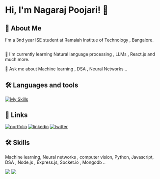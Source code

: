 
# Hi, I'm Nagaraj Poojari! 👋

## 🚀 About Me
I'm a 3nd year ISE student at Ramaiah Institue of Technology , Bangalore.
## 

🧠 I'm currently learning Natural language processing , LLMs , React.js and much more.

💬 Ask me about Machine learning ,  DSA , Neural Networks ..

## 🛠 Languages and tools 
[![My Skills](https://skillicons.dev/icons?i=tensorflow,mongodb,express,react,nodejs,java,python,git,github,visualstudio)](https://skillicons.dev)

## 🔗 Links
[![portfolio](https://img.shields.io/badge/my_portfolio-000?style=for-the-badge&logo=ko-fi&logoColor=white)]()
[![linkedin](https://img.shields.io/badge/linkedin-0A66C2?style=for-the-badge&logo=linkedin&logoColor=white)](https://www.linkedin.com/in/nagaraj-poojari-534b78269/)
[![twitter](https://img.shields.io/badge/twitter-1DA1F2?style=for-the-badge&logo=twitter&logoColor=white)](https://twitter.com/)


## 🛠 Skills 
Machine learning, Neural networks , computer vision, Python, Javascript, DSA , Node.js , Express.js, Socket.io , Mongodb ..

<img src="https://github-readme-stats.vercel.app/api/top-langs?username=nagarajRPoojari&layout=compact&theme=transparent" style="display:inline"/>
<img src="https://leetcard.jacoblin.cool/Nagaraj_Poojari?theme=dark&font=Baloo%20Tamma%202&ext=heatmap" />

